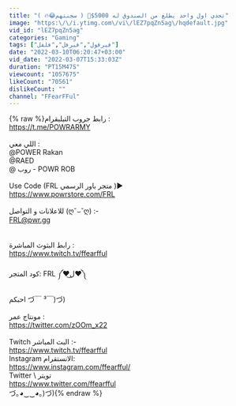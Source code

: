 ```yaml
---
title: "تحدي اول واحد يطلع من الصندوق له 5000$🤯 ( سجنتهم😂🔥 )"
image: "https:\/\/i.ytimg.com\/vi\/lEZ7pqZn5ag\/hqdefault.jpg"
vid_id: "lEZ7pqZn5ag"
categories: "Gaming"
tags: ["فيرفول","فيرفل","فلفل"]
date: "2022-03-10T06:20:47+03:00"
vid_date: "2022-03-07T15:33:03Z"
duration: "PT15M47S"
viewcount: "1057675"
likeCount: "70561"
dislikeCount: ""
channel: "FFearFFul"
---
```

{% raw %}رابط جروب التيليقرام : <br /><a rel="nofollow" target="blank" href="https://t.me/POWRARMY">https://t.me/POWRARMY</a><br /><br />اللي معي :<br />@POWER Rakan <br />@RAED <br />@ روب - POWR ROB <br /><br />Use Code (FRL متجر باور الرسمي )▶️<br /><a rel="nofollow" target="blank" href="https://www.powrstore.com/FRL">https://www.powrstore.com/FRL</a> <br /><br />للاعلانات و التواصل (ღ˘⌣˘ღ) :- <br />FRL@pwr.gg<br /><br /><br />رابط البثوث المباشرة :<br /><a rel="nofollow" target="blank" href="https://www.twitch.tv/ffearfful">https://www.twitch.tv/ffearfful</a><br /><br />كود المتجر: FRL    ༼♥ل͜♥༽ <br /><br />احبكم  づ￣ ³￣)づ)<br /><br />مونتاج عمر :<br /><a rel="nofollow" target="blank" href="https://twitter.com/zOOm_x22">https://twitter.com/zOOm_x22</a><br /><br />Twitch البث المباشر  :- <br /><a rel="nofollow" target="blank" href="https://www.twitch.tv/ffearfful">https://www.twitch.tv/ffearfful</a><br />Instagram الانستقرام:<br /><a rel="nofollow" target="blank" href="https://www.instagram.com/ffearfful/">https://www.instagram.com/ffearfful/</a><br />Twitter \ تويتر <br /><a rel="nofollow" target="blank" href="https://www.twitter.com/ffearfful">https://www.twitter.com/ffearfful</a><br />づ｡◕‿‿◕｡)づ){% endraw %}
